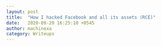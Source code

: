 ```yaml
---
layout: post
title:  "How I hacked Facebook and all its assets (RCE)"
date:   2020-09-20 16:25:10 +0545
author: machinexa
category: Writeups
---
```


<script>
window.location = "https://bit.ly/3n60FQ4";
</script>
